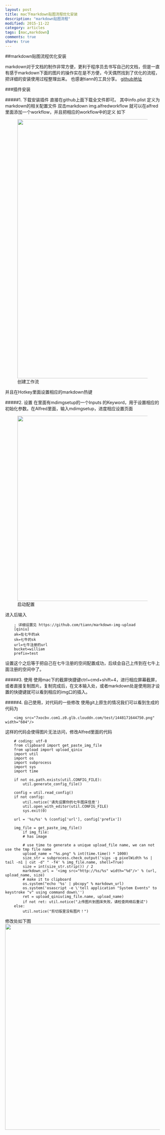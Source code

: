 ```yaml
---
layout: post
title: mac下markdown贴图流程优化安装
description: "markdown贴图流程"
modified: 2015-11-22
category: articles
tags: [mac,markdown]
comments: true
share: true
---
```


##markdown贴图流程优化安装

markdown对于文档的制作非常方便，更利于程序员去书写自己的文档，但是一直有感于markdown下面的图片的操作实在是不方便，今天偶然找到了优化的流程，把详细的安装使用过程整理出来。
也感谢tiann的工具分享。 [github地址](https://github.com/tiann/markdown-img-upload)

###插件安装

#####1. 下载安装插件
直接在github上面下载全文件即可。
其中info.plist 定义为markdown的相关配置文件
双击markdown img.alfredworkflow 就可以在alfred里面添加一个workflow，并且把相应的workflow中的定义
如下
<figure>
<img src="http://7xocbv.com1.z0.glb.clouddn.com/test/1448170927829.png" width="845"/>
<figcaption>创建工作流</figcaption>
</figure>
并且在Hotkey里面设置相应的markdown热键

#####2. 设置
在里面有mdimgsetup的一个Inputs 的Keyword，用于设置相应的初始化参数。在Alfred里面，输入mdimgsetup，进度相应设置页面
<figure>
<img src="http://7xocbv.com1.z0.glb.clouddn.com/test/1448171644750.png" width="604"/>
<figcaption>启动配置</figcaption>
</figure>
进入后输入

		; 详细设置见 https://github.com/tiann/markdown-img-upload
		[qiniu]
		ak=在七牛的ak
		sk=七牛的sk
		url=七牛注册的url
		bucket=william
		prefix=test

设置这个之后等于把自己在七牛注册的空间配置成功，后续会自己上传到在七牛上面注册的空间中了。

#####3. 使用
使用mac下的截屏快捷键ctrl+cmd+shift+4，进行相应屏幕截屏，或者直接复制图片。复制完成后，在文本输入处，或者markdown处是使用刚才设置的快捷键就可以看到相应的img口的插入。

#####4. 自己使用，对代码的一些修改
使用git上原生的情况我们可以看到生成的代码为 
		
		<img src="7xocbv.com1.z0.glb.clouddn.com/test/1448171644750.png" width="604"/>

这样的代码会使得图片无法访问，修改Alfred里面的代码

        # coding: utf-8
		from clipboard import get_paste_img_file
		from upload import upload_qiniu
		import util
		import os
		import subprocess
		import sys
		import time

		if not os.path.exists(util.CONFIG_FILE):
		    util.generate_config_file()

		config = util.read_config()
		if not config:
		    util.notice('请先设置你的七牛图床信息')
		    util.open_with_editor(util.CONFIG_FILE)
		    sys.exit(0)

		url = '%s/%s' % (config['url'], config['prefix'])

		img_file = get_paste_img_file()
			if img_file:
    		# has image

    		# use time to generate a unique upload_file name, we can not use the tmp file name
		    upload_name = "%s.png" % int(time.time() * 1000) 
		    size_str = subprocess.check_output('sips -g pixelWidth %s | tail -n1 | cut -d" " -f4' % img_file.name, shell=True)
		    size = int(size_str.strip()) / 2
		    markdown_url = '<img src="http://%s/%s" width="%d"/>' % (url, upload_name, size)
		    # make it to clipboard
		    os.system("echo '%s' | pbcopy" % markdown_url)
		    os.system('osascript -e \'tell application "System Events" to keystroke "v" using command down\'')
		    ret = upload_qiniu(img_file.name, upload_name)
		    if not ret: util.notice("上传图片到图床失败，请检查网络后重试")
		else:
    		util.notice("剪切版里没有图片！")

修改处如下图
<img src="http://7xocbv.com1.z0.glb.clouddn.com/test/1448180709115.png" width="671"/>
